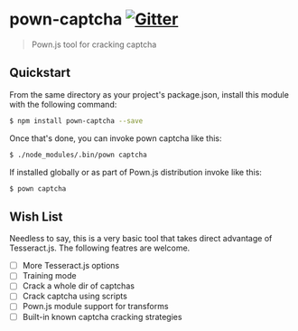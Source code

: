 # pown-captcha  [![Gitter](https://img.shields.io/gitter/room/nwjs/nw.js.svg)](https://gitter.im/pownjs/Lobby)

> Pown.js tool for cracking captcha

## Quickstart

From the same directory as your project's package.json, install this module with the following command:

```sh
$ npm install pown-captcha --save
```

Once that's done, you can invoke pown captcha like this:

```sh
$ ./node_modules/.bin/pown captcha
```

If installed globally or as part of Pown.js distribution invoke like this:

```sh
$ pown captcha
```

## Wish List

Needless to say, this is a very basic tool that takes direct advantage of Tesseract.js. The following featres are welcome.

* [ ] More Tesseract.js options
* [ ] Training mode
* [ ] Crack a whole dir of captchas
* [ ] Crack captcha using scripts
* [ ] Pown.js module support for transforms
* [ ] Built-in known captcha cracking strategies
